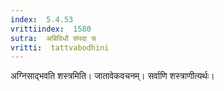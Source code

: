 ```yaml
---
index:  5.4.53
vrittiindex:  1580
sutra:  अबिविधौ संपदा च
vritti:  tattvabodhini 
---
```


अग्निसाद्भवति शस्त्रमिति। जातावेकवचनम्। सर्वाणि शस्त्राणीत्यर्थः।

